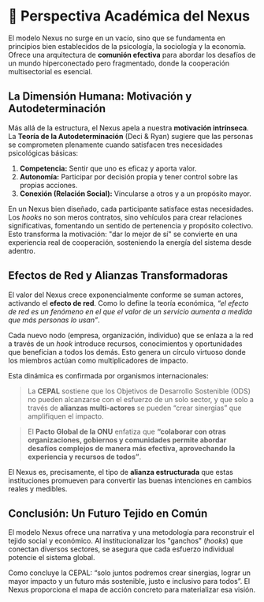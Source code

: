 # 🔬 Perspectiva Académica del Nexus

El modelo Nexus no surge en un vacío, sino que se fundamenta en principios bien establecidos de la psicología, la sociología y la economía. Ofrece una arquitectura de **comunión efectiva** para abordar los desafíos de un mundo hiperconectado pero fragmentado, donde la cooperación multisectorial es esencial.

## La Dimensión Humana: Motivación y Autodeterminación

Más allá de la estructura, el Nexus apela a nuestra **motivación intrínseca**. La **Teoría de la Autodeterminación** (Deci & Ryan) sugiere que las personas se comprometen plenamente cuando satisfacen tres necesidades psicológicas básicas:

1.  **Competencia:** Sentir que uno es eficaz y aporta valor.
2.  **Autonomía:** Participar por decisión propia y tener control sobre las propias acciones.
3.  **Conexión (Relación Social):** Vincularse a otros y a un propósito mayor.

En un Nexus bien diseñado, cada participante satisface estas necesidades. Los *hooks* no son meros contratos, sino vehículos para crear relaciones significativas, fomentando un sentido de pertenencia y propósito colectivo. Esto transforma la motivación: "dar lo mejor de sí" se convierte en una experiencia real de cooperación, sosteniendo la energía del sistema desde adentro.

## Efectos de Red y Alianzas Transformadoras

El valor del Nexus crece exponencialmente conforme se suman actores, activando el **efecto de red**. Como lo define la teoría económica, *“el efecto de red es un fenómeno en el que el valor de un servicio aumenta a medida que más personas lo usan”*.

Cada nuevo nodo (empresa, organización, individuo) que se enlaza a la red a través de un *hook* introduce recursos, conocimientos y oportunidades que benefician a todos los demás. Esto genera un círculo virtuoso donde los miembros actúan como multiplicadores de impacto.

Esta dinámica es confirmada por organismos internacionales:

> La **CEPAL** sostiene que los Objetivos de Desarrollo Sostenible (ODS) no pueden alcanzarse con el esfuerzo de un solo sector, y que solo a través de **alianzas multi-actores** se pueden “crear sinergias” que amplifiquen el impacto.

> El **Pacto Global de la ONU** enfatiza que **“colaborar con otras organizaciones, gobiernos y comunidades permite abordar desafíos complejos de manera más efectiva, aprovechando la experiencia y recursos de todos”**.

El Nexus es, precisamente, el tipo de **alianza estructurada** que estas instituciones promueven para convertir las buenas intenciones en cambios reales y medibles.

## Conclusión: Un Futuro Tejido en Común

El modelo Nexus ofrece una narrativa y una metodología para reconstruir el tejido social y económico. Al institucionalizar los "ganchos" (*hooks*) que conectan diversos sectores, se asegura que cada esfuerzo individual potencie el sistema global.

Como concluye la CEPAL: “solo juntos podremos crear sinergias, lograr un mayor impacto y un futuro más sostenible, justo e inclusivo para todos”. El Nexus proporciona el mapa de acción concreto para materializar esa visión.
